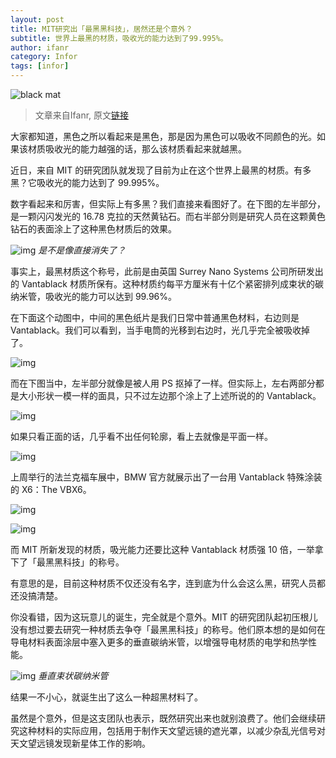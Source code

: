 ```yaml
---
layout: post
title: MIT研究出「最黑黑科技」，居然还是个意外？
subtitle: 世界上最黑的材质，吸收光的能力达到了99.995%。
author: ifanr
category: Infor
tags: [infor]
---
```


![black mat](https://on.xhost.top:97/images/2019/09/17/e7b655ac19a41d90076578b37b3fe938.jpg)

> 文章来自Ifanr, 原文[链接](https://www.ifanr.com/1260630)

大家都知道，黑色之所以看起来是黑色，那是因为黑色可以吸收不同颜色的光。如果该材质吸收光的能力越强的话，那么该材质看起来就越黑。

近日，来自 MIT 的研究团队就发现了目前为止在这个世界上最黑的材质。有多黑？它吸收光的能力达到了 99.995%。

数字看起来和厉害，但实际上有多黑？我们直接来看图好了。在下图的左半部分，是一颗闪闪发光的 16.78 克拉的天然黄钻石。而右半部分则是研究人员在这颗黄色钻石的表面涂上了这种黑色材质后的效果。

![img](https://on.xhost.top:97/images/2019/09/17/6b8aeaa2d3d5e60da30ce4254e3801da.jpg)
_是不是像直接消失了？_

事实上，最黑材质这个称号，此前是由英国 Surrey Nano Systems 公司所研发出的 Vantablack 材质所保有。这种材质约每平方厘米有十亿个紧密排列成束状的碳纳米管，吸收光的能力可以达到 99.96%。

在下面这个动图中，中间的黑色纸片是我们日常中普通黑色材料，右边则是 Vantablack。我们可以看到，当手电筒的光移到右边时，光几乎完全被吸收掉了。

![img](https://s3.ifanr.com/wp-content/uploads/2019/09/8b08bb8130e14e3e8e47a8a21422e8e4.gif)

而在下图当中，左半部分就像是被人用 PS 抠掉了一样。但实际上，左右两部分都是大小形状一模一样的面具，只不过左边那个涂上了上述所说的的 Vantablack。

![img](https://s3.ifanr.com/wp-content/uploads/2019/09/vantablack-header_resize_md.jpg!720)

如果只看正面的话，几乎看不出任何轮廓，看上去就像是平面一样。

![img](https://s3.ifanr.com/wp-content/uploads/2019/09/ucNIG0eR4yEb6l19rG5a_dsc00268jpg_galleryLarge.jpg!720)

上周举行的法兰克福车展中，BMW 官方就展示出了一台用 Vantablack 特殊涂装的 X6：The VBX6。

![img](https://s3.ifanr.com/wp-content/uploads/2019/09/WechatIMG1230.jpeg!720)

![img](https://s3.ifanr.com/wp-content/uploads/2019/09/WechatIMG1231.jpeg!720)

而 MIT 所新发现的材质，吸光能力还要比这种 Vantablack 材质强 10 倍，一举拿下了「最黑黑科技」的称号。

有意思的是，目前这种材质不仅还没有名字，连到底为什么会这么黑，研究人员都还没搞清楚。

你没看错，因为这玩意儿的诞生，完全就是个意外。MIT 的研究团队起初压根儿没有想过要去研究一种材质去争夺「最黑黑科技」的称号。他们原本想的是如何在导电材料表面涂层中塞入更多的垂直碳纳米管，以增强导电材质的电学和热学性能。

![img](https://s3.ifanr.com/wp-content/uploads/2019/09/b5ef0d4262c0e6f1ad77a338fee2377b_hd.jpg!720)
_垂直束状碳纳米管_

结果一不小心，就诞生出了这么一种超黑材料了。

虽然是个意外，但是这支团队也表示，既然研究出来也就别浪费了。他们会继续研究这种材料的实际应用，包括用于制作天文望远镜的遮光罩，以减少杂乱光信号对天文望远镜发现新星体工作的影响。